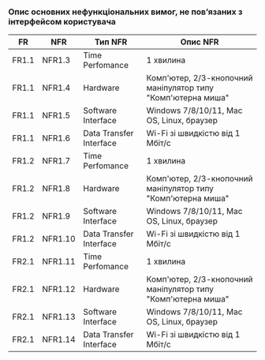 ### Опис основних нефункціональних вимог, не пов’язаних з інтерфейсом користувача
|FR|NFR|Тип NFR|Опис NFR|
|-----|------|--------------------|---------------|
|FR1.1|NFR1.3|Time Perfomance|1 хвилина|
|FR1.1|NFR1.4|Hardware|Комп'ютер, 2/3-кнопочний маніпулятор типу "Комп'ютерна миша"|
|FR1.1|NFR1.5|Software Interface|Windows 7/8/10/11, Mac OS, Linux, браузер|
|FR1.1|NFR1.6|Data Transfer Interface|Wi-Fi зі швидкістю від 1 Мбіт/с|
|FR1.2|NFR1.7|Time Perfomance|1 хвилина|
|FR1.2|NFR1.8|Hardware|Комп'ютер, 2/3-кнопочний маніпулятор типу "Комп'ютерна миша"|
|FR1.2|NFR1.9|Software Interface|Windows 7/8/10/11, Mac OS, Linux, браузер|
|FR1.2|NFR1.10|Data Transfer Interface|Wi-Fi зі швидкістю від 1 Мбіт/с|
|FR2.1|NFR1.11|Time Perfomance|1 хвилина|
|FR2.1|NFR1.12|Hardware|Комп'ютер, 2/3-кнопочний маніпулятор типу "Комп'ютерна миша"|
|FR2.1|NFR1.13|Software Interface|Windows 7/8/10/11, Mac OS, Linux, браузер|
|FR2.1|NFR1.14|Data Transfer Interface|Wi-Fi зі швидкістю від 1 Мбіт/с|





